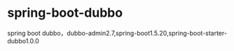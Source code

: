 # spring-boot-dubbo
spring boot dubbo，dubbo-admin2.7,spring-boot1.5.20,spring-boot-starter-dubbo1.0.0
